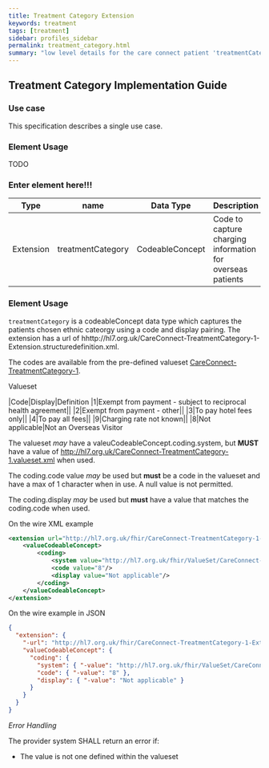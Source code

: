 ```yaml
---
title: Treatment Category Extension
keywords: treatment
tags: [treatment]
sidebar: profiles_sidebar
permalink: treatment_category.html
summary: "low level details for the care connect patient 'treatmentCategory' extension"
---
```

## Treatment Category Implementation Guide ##

### Use case ###

This specification describes a single use case. 

### Element Usage ###

TODO

### Enter element here!!! ###

|Type|name|Data Type|Description|
| ------------- | ------------- | ------------- | ------------- |
| Extension| treatmentCategory| CodeableConcept | Code to capture charging information for overseas patients|

### Element Usage ###

`treatmentCategory` is a codeableConcept data type which captures the patients chosen ethnic cateorgy using a code and display pairing. The extension has a url of hhttp://hl7.org.uk/CareConnect-TreatmentCategory-1-Extension.structuredefinition.xml.

The codes are available from the pre-defined valueset [CareConnect-TreatmentCategory-1](http://www.interopen.org/candidate-profiles/care-connect/CareConnect-TreatmentCategory-1.valueset.html).

Valueset

|Code|Display|Definition
|1|Exempt from payment - subject to reciprocal health agreement||
|2|Exempt from payment - other||
|3|To pay hotel fees only||
|4|To pay all fees||
|9|Charging rate not known||
|8|Not applicable|Not an Overseas Visitor


The valueset *may* have a valeuCodeableConcept.coding.system, but **MUST** have a value of http://hl7.org.uk/CareConnect-TreatmentCategory-1.valueset.xml when used.

The coding.code value *may* be used but **must** be a code in the valueset and have a max of 1 character when in use. A null value is not permitted.

The coding.display *may* be used but **must** have a value that matches the coding.code when used.


On the wire XML example

```xml
<extension url="http://hl7.org.uk/fhir/CareConnect-TreatmentCategory-1-Extension">
	<valueCodeableConcept>
		<coding>
			<system value="http://hl7.org.uk/fhir/ValueSet/CareConnect-TreatmentCategory"/>
			<code value="8"/>
			<display value="Not applicable"/>
		</coding>
	</valueCodeableConcept>
</extension>
```

On the wire example in JSON

```json
{
  "extension": {
    "-url": "http://hl7.org.uk/fhir/CareConnect-TreatmentCategory-1-Extension",
    "valueCodeableConcept": {
      "coding": {
        "system": { "-value": "http://hl7.org.uk/fhir/ValueSet/CareConnect-TreatmentCategory" },
        "code": { "-value": "8" },
        "display": { "-value": "Not applicable" }
      }
    }
  }
}
```

*Error Handling*

The provider system SHALL return an error if:

- The value is not one defined within the valueset





